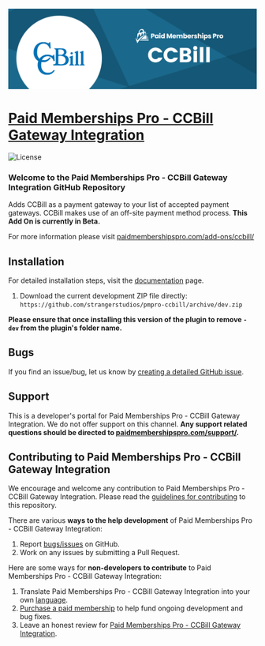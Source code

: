![](pmpro-ccbill-banner.png)

# [Paid Memberships Pro - CCBill Gateway Integration](https://www.paidmembershipspro.com/add-ons/ccbill/) #

![License](https://img.shields.io/badge/license-GPL--3.0%2B-red.svg?style=flat-square)

### Welcome to the Paid Memberships Pro - CCBill Gateway Integration GitHub Repository
Adds CCBill as a payment gateway to your list of accepted payment gateways. CCBill makes use of an off-site payment method process. 
**This Add On is currently in Beta.**  

For more information please visit [paidmembershipspro.com/add-ons/ccbill/](https://www.paidmembershipspro.com/add-ons/ccbill/)

## Installation ##
For detailed installation steps, visit the [documentation](https://www.paidmembershipspro.com/add-ons/ccbill/) page.

1. Download the current development ZIP file directly: `https://github.com/strangerstudios/pmpro-ccbill/archive/dev.zip`

**Please ensure that once installing this version of the plugin to remove `-dev` from the plugin's folder name.**

## Bugs ##
If you find an issue/bug, let us know by [creating a detailed GitHub issue](https://github.com/strangerstudios/pmpro-ccbill/issues/new).

## Support ##
This is a developer's portal for Paid Memberships Pro - CCBill Gateway Integration. We do not offer support on this channel. **Any support related questions should be directed to [paidmembershipspro.com/support/](https://www.paidmembershipspro.com/support/).**

## Contributing to Paid Memberships Pro - CCBill Gateway Integration ##
We encourage and welcome any contribution to Paid Memberships Pro - CCBill Gateway Integration. Please read the [guidelines for contributing](https://github.com/strangerstudios/pmpro-ccbill/blob/dev/.github/CONTRIBUTING.md) to this repository.

There are various **ways to the help development** of Paid Memberships Pro - CCBill Gateway Integration:

1. Report [bugs/issues](https://github.com/strangerstudios/pmpro-ccbill/issues/new) on GitHub.
2. Work on any issues by submitting a Pull Request.

Here are some ways for **non-developers to contribute** to Paid Memberships Pro - CCBill Gateway Integration:

1. Translate Paid Memberships Pro - CCBill Gateway Integration into your own [language](https://www.paidmembershipspro.com/paid-memberships-pro-in-your-language/).
2. [Purchase a paid membership](https://paidmembershipspro.com/pricing) to help fund ongoing development and bug fixes.
3. Leave an honest review for [Paid Memberships Pro - CCBill Gateway Integration](https://wordpress.org/support/plugin/pmpro-ccbill/reviews/#new-post).